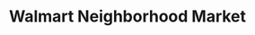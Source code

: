 ---
title: "Walmart Neighborhood Market"
url: /virginia-beach/walmart-neighborhood-market-holland-road/
shop: Supermarkt
---